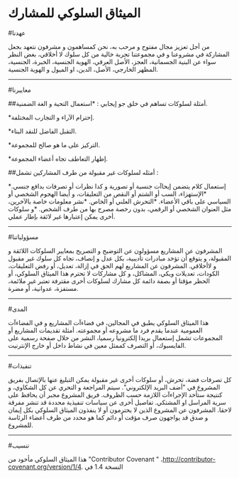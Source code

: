 ﻿الميثاق السلوكي للمشارك
===
#عهدنا


من أجل تعزيز مجال مفتوح و مرحب به، نحن كمساهمون و مشرفون نتعهد بجعل المشاركة في مشروعنا و في مجموعتنا تجربة خالية من كل سلوك لا أخلاقي، بغض النظر سواء عن البنية الجسمانية، العجز، الأصل العرقي، الهوية الجنسية، الخبرة، الجنسية، المظهر الخارجي، الأصل، الدين، او الميول و الهوية الجنسية. 

---
#معاييرنا

##أمثلة لسلوكات تساهم في خلق جو إيجابي
 : 
*استعمال التحية و الغة الضمنية.

*إحترام الآراء و التجارب المختلفة.

*التقبل الفاضل للنقد البناء.

*التركيز على ما هو صالح للمجموعة.

*إظهار التعاطف تجاه أعضاء المجموعة.

##أمثله لسلوكات غير مقبولة من طرف المشاركين تشمل :
 
*إستعمال كلام يتضمن إيحاآت جنسية أو تصورية و كدا نظرات أو تصرفات بدافع جنسي.
*الإستهزاء، السب أو الشتم أو النقص من التعليقات، و أيضا الهجوم الشخصي أو السياسي على باقي الأعضاء.
*التحرش العلني أو الخاص.
*نشر معلومات خاصة بالآخرين، مثل العنوان الشخصي أو الرقمي، بدون رخصة مصرح بها من طرف الشخص.
*و سلوكات أخرى يمكن إعتبارها غير لائقة بإطار عملي.

---
#مسؤولياتنا

المشرفون عن المشاريع مسؤولون عن التوضيح و التصريح بمعايير السلوكات اللائقة و المقبولة، و يتوقع أن تؤخد مبادرات تأديبية، بكل عدل و إنصاف، تجاه كل سلوك غير مقبول و لاأخلاقي.
المشرفون عن المشاريع لهم الحق في إزالة، تعديل، أو رفض التعليقات، الكودات، تعديلات ويكي، المشاكل، و كل مشاركات لا تحترم هذا الميثاق السلوكي، أو الحظر مؤقتا أو بصفة دائمة كل مشارك لسلوكات أخرى مقترفة تعتبر غير ملائمة، مستفزة، عدوانية، أو مضرة. 

---
#المدى

هذا الميثاق السلوكي يطبق في المجالين، في فضاءآت المشاريع و في الفضاءآت العمومية عندما يقدم فرد ما مشروعه أو مجموعته. أمثلة تقديمات المشاريع أو المجموعات تشمل إستعمال بريدا إلكترونيا رسميا، النشر من خلال صفحة رسمية على الفايسبوك، أو التصرف كممثل معين في نشاط داخل أو خارج الإنترنيت.

---
#تنفيذات

كل تصرفات فضة، تحرش، أو سلوكات أخرى غير مقبولة يمكن التبليغ عنها بالإتصال بفريق المشروع في "أضف البريد الإلكتروني". سيتم المراجعة و التحري عن كل الشكاوي، و كنتيجة ستأخد الإجراءآت اللازمة حسب الظروف. فريق المشروع مجبر أن يحافظ على سرية المراسل او المشتكي. تفاصيل أخرى عن سياسات تنفيذية محددة قد تنشر مفرقة لاحقا.
المشرفون عن المشروع الذين لا يحترمون أو لا ينفذون الميثاق السلوكي بكل إيمان و صدق قد يواجهون صرف مؤقت أو دائم كما هو محدد من طرف أعضاء الرئاسة للمشروع.

---
#تنسيب

هذا الميثاق السلوكي مأخود من "Contributor Covenant " ،http://contributor-covenant.org/version/1/4. النسخة 1.4 في 
